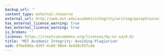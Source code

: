 ```yaml
---
backup_url: ''
content_type: external-resource
external_url: http://web.mit.edu/academicintegrity/writing/paraphrasing.html
has_external_licence_warning: true
has_external_license_warning: true
is_broken: ''
license: https://creativecommons.org/licenses/by-nc-sa/4.0/
title: 'MIT Academic Integrity: Avoiding Plagiarism'
uid: 9fbeb08a-d397-4c68-98e4-4e438c93fce6
---
```


